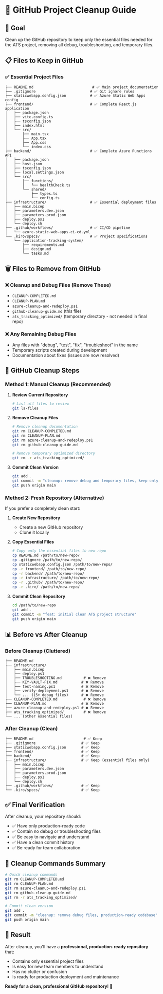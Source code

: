 # 🧹 GitHub Project Cleanup Guide

## 🎯 Goal
Clean up the GitHub repository to keep only the essential files needed for the ATS project, removing all debug, troubleshooting, and temporary files.

## 📋 Files to Keep in GitHub

### ✅ Essential Project Files
```
├── README.md                           # ✅ Main project documentation
├── .gitignore                         # ✅ Git ignore rules
├── staticwebapp.config.json           # ✅ Azure Static Web Apps config
├── frontend/                          # ✅ Complete React.js application
│   ├── package.json
│   ├── vite.config.ts
│   ├── tsconfig.json
│   ├── index.html
│   └── src/
│       ├── main.tsx
│       ├── App.tsx
│       ├── App.css
│       └── index.css
├── backend/                           # ✅ Complete Azure Functions API
│   ├── package.json
│   ├── host.json
│   ├── tsconfig.json
│   ├── local.settings.json
│   └── src/
│       ├── functions/
│       │   └── healthCheck.ts
│       └── shared/
│           ├── types.ts
│           └── config.ts
├── infrastructure/                    # ✅ Essential deployment files
│   ├── main.bicep
│   ├── parameters.dev.json
│   ├── parameters.prod.json
│   ├── deploy.ps1
│   └── deploy.sh
├── .github/workflows/                 # ✅ CI/CD pipeline
│   └── azure-static-web-apps-ci-cd.yml
└── .kiro/specs/                       # ✅ Project specifications
    └── application-tracking-system/
        ├── requirements.md
        ├── design.md
        └── tasks.md
```

## 🗑️ Files to Remove from GitHub

### ❌ Cleanup and Debug Files (Remove These)
- `CLEANUP-COMPLETED.md`
- `CLEANUP-PLAN.md`
- `azure-cleanup-and-redeploy.ps1`
- `github-cleanup-guide.md` (this file)
- `ats_tracking_optimized/` (temporary directory - not needed in final repo)

### ❌ Any Remaining Debug Files
- Any files with "debug", "test", "fix", "troubleshoot" in the name
- Temporary scripts created during development
- Documentation about fixes (issues are now resolved)

## 🚀 GitHub Cleanup Steps

### Method 1: Manual Cleanup (Recommended)

1. **Review Current Repository**
   ```bash
   # List all files to review
   git ls-files
   ```

2. **Remove Cleanup Files**
   ```bash
   # Remove cleanup documentation
   git rm CLEANUP-COMPLETED.md
   git rm CLEANUP-PLAN.md
   git rm azure-cleanup-and-redeploy.ps1
   git rm github-cleanup-guide.md
   
   # Remove temporary optimized directory
   git rm -r ats_tracking_optimized/
   ```

3. **Commit Clean Version**
   ```bash
   git add .
   git commit -m "cleanup: remove debug and temporary files, keep only production code"
   git push origin main
   ```

### Method 2: Fresh Repository (Alternative)

If you prefer a completely clean start:

1. **Create New Repository**
   - Create a new GitHub repository
   - Clone it locally

2. **Copy Essential Files**
   ```bash
   # Copy only the essential files to new repo
   cp README.md /path/to/new-repo/
   cp .gitignore /path/to/new-repo/
   cp staticwebapp.config.json /path/to/new-repo/
   cp -r frontend/ /path/to/new-repo/
   cp -r backend/ /path/to/new-repo/
   cp -r infrastructure/ /path/to/new-repo/
   cp -r .github/ /path/to/new-repo/
   cp -r .kiro/ /path/to/new-repo/
   ```

3. **Commit Clean Repository**
   ```bash
   cd /path/to/new-repo
   git add .
   git commit -m "feat: initial clean ATS project structure"
   git push origin main
   ```

## 📊 Before vs After Cleanup

### Before Cleanup (Cluttered)
```
├── README.md
├── infrastructure/
│   ├── main.bicep
│   ├── deploy.ps1
│   ├── TROUBLESHOOTING.md          # ❌ Remove
│   ├── KEY-VAULT-FIX.md           # ❌ Remove
│   ├── test-naming.ps1            # ❌ Remove
│   ├── verify-deployment.ps1      # ❌ Remove
│   └── ... (15+ debug files)      # ❌ Remove
├── CLEANUP-COMPLETED.md            # ❌ Remove
├── CLEANUP-PLAN.md                # ❌ Remove
├── azure-cleanup-and-redeploy.ps1 # ❌ Remove
├── ats_tracking_optimized/         # ❌ Remove
└── ... (other essential files)
```

### After Cleanup (Clean)
```
├── README.md                       # ✅ Keep
├── .gitignore                     # ✅ Keep
├── staticwebapp.config.json       # ✅ Keep
├── frontend/                      # ✅ Keep
├── backend/                       # ✅ Keep
├── infrastructure/                # ✅ Keep (essential files only)
│   ├── main.bicep
│   ├── parameters.dev.json
│   ├── parameters.prod.json
│   ├── deploy.ps1
│   └── deploy.sh
├── .github/workflows/             # ✅ Keep
└── .kiro/specs/                   # ✅ Keep
```

## ✅ Final Verification

After cleanup, your repository should:
- ✅ Have only production-ready code
- ✅ Contain no debug or troubleshooting files
- ✅ Be easy to navigate and understand
- ✅ Have a clean commit history
- ✅ Be ready for team collaboration

## 🎯 Cleanup Commands Summary

```bash
# Quick cleanup commands
git rm CLEANUP-COMPLETED.md
git rm CLEANUP-PLAN.md
git rm azure-cleanup-and-redeploy.ps1
git rm github-cleanup-guide.md
git rm -r ats_tracking_optimized/

# Commit clean version
git add .
git commit -m "cleanup: remove debug files, production-ready codebase"
git push origin main
```

## 🎉 Result

After cleanup, you'll have a **professional, production-ready repository** that:
- Contains only essential project files
- Is easy for new team members to understand
- Has no clutter or confusion
- Is ready for production deployment and maintenance

**Ready for a clean, professional GitHub repository!** 🚀